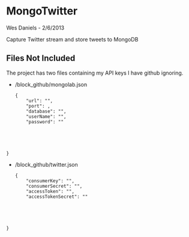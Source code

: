 # MongoTwitter
Wes Daniels - 2/6/2013


Capture Twitter stream and store tweets to MongoDB


## Files Not Included

The project has two files containing my API keys I have github ignoring.

- /block_github/mongolab.json
  <pre><code>{
      "url": "",
      "port": ,
      "database": "",
      "userName": "",
      "password": ""
}</code></pre>
- /block_github/twitter.json
  <pre><code>{
      "consumerKey": "",
      "consumerSecret": "",
      "accessToken": "",
      "accessTokenSecret": ""
}</code></pre>

